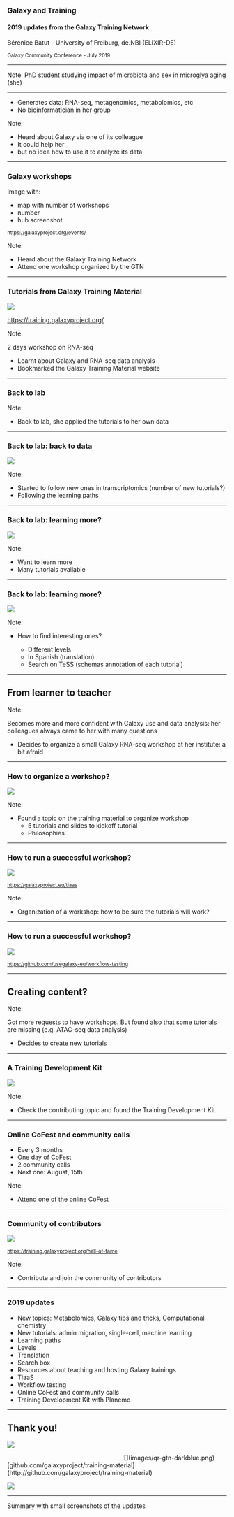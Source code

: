 <!-- .slide: data-background="images/cover_art.png" data-state="dim-background" -->

### Galaxy and Training
#### 2019 updates from the Galaxy Training Network

Bérénice Batut - University of Freiburg, de.NBI (ELIXIR-DE)

<small>
Galaxy Community Conference - July 2019
</small>

---
<!-- .slide: data-background="images/student.jpg" -->

Note:
PhD student studying impact of microbiota and sex in microglya aging (she)


----
<!-- .slide: data-background="images/student.jpg" data-state="dim-background" -->

- Generates data: RNA-seq, metagenomics, metabolomics, etc
- No bioinformatician in her group

Note:

- Heard about Galaxy via one of its colleague
- It could help her
- but no idea how to use it to analyze its data

---
### Galaxy workshops

Image with:
- map with number of workshops
- number
- hub screenshot

<small>
https://galaxyproject.org/events/
</small>

Note:

- Heard about the Galaxy Training Network
- Attend one workshop organized by the GTN

----
### Tutorials from Galaxy Training Material

![](images/tutorials.svg) <!-- .element width="85%" -->

https://training.galaxyproject.org/

Note:

2 days workshop on RNA-seq
- Learnt about Galaxy and RNA-seq data analysis
- Bookmarked the Galaxy Training Material website

---
<!-- .slide: data-background="images/" data-state="dim-background" -->

### Back to lab

Note:
- Back to lab, she applied the tutorials to her own data


----
### Back to lab: back to data

![](images/transcriptomics.svg) <!-- .element width="90%" -->

Note:
- Started to follow new ones in transcriptomics (number of new tutorials?)
- Following the learning paths

----
### Back to lab: learning more?

![](images/tutorials_topics.png) <!-- .element width="80%" -->

Note:
- Want to learn more
- Many tutorials available

----
### Back to lab: learning more?

![](images/finding_tutorials.svg) <!-- .element width="85%" -->

Note:
- How to find interesting ones?

    - Different levels
    - In Spanish (translation)
    - Search on TeSS (schemas annotation of each tutorial)

---
<!-- .slide: data-background="images/learner_to_teacher.jpg" data-state="dim-background" -->

## From learner to teacher

Note:

Becomes more and more confident with Galaxy use and data analysis: her colleagues always came to her with many questions

- Decides to organize a small Galaxy RNA-seq workshop at her institute: a bit afraid

----
### How to organize a workshop?

![](images/teaching.svg) <!-- .element width="85%" -->


Note:

- Found a topic on the training material to organize workshop
    - 5 tutorials and slides to kickoff tutorial
    - Philosophies

----
### How to run a successful workshop?

![](images/tiaas.svg) <!-- .element width="85%" -->

<small>https://galaxyproject.eu/tiaas</small>

Note:

- Organization of a workshop: how to be sure the tutorials will work?  

----
### How to run a successful workshop?

![](images/workflow_testing.png) <!-- .element width="75%" -->


<small>https://github.com/usegalaxy-eu/workflow-testing</small>

---
## Creating content?

Note:

Got more requests to have workshops. But found also that some tutorials are missing (e.g. ATAC-seq data analysis)

- Decides to create new tutorials

----
### A Training Development Kit

![](images/tdk.png) <!-- .element width="100%" -->

Note:

- Check the contributing topic and found the Training Development Kit


----
### Online CoFest and community calls

- Every 3 months
- One day of CoFest
- 2 community calls
- Next one: August, 15th 

Note:

- Attend one of the online CoFest

----
### Community of contributors

![](images/hall_of_fame.png) <!-- .element width="90%" -->

<small>https://training.galaxyproject.org/hall-of-fame</small>

Note:

- Contribute and join the community of contributors

---

### 2019 updates

- New topics: Metabolomics, Galaxy tips and tricks, Computational chemistry
- New tutorials: admin migration, single-cell, machine learning
- Learning paths
- Levels
- Translation
- Search box
- Resources about teaching and hosting Galaxy trainings
- TiaaS
- Workflow testing
- Online CoFest and community calls
- Training Development Kit with Planemo

---
## Thank you!

![](images/hall_of_fame.png) <!-- .element width="100%" -->

<div id="left">
<section style="text-align: right; margin-right: 2em;">
![](images/qr-gtn-darkblue.png) <!-- .element width="50%" -->
</section>
</div>

<div id="right">
<section style="text-align: left;">
<i class="fab fa-github"></i> [github.com/galaxyproject/training-material](http://github.com/galaxyproject/training-material)

![](images/sponsors.png) <!-- .element width="100%" -->
</section>
</div>

---
Summary with small screenshots of the updates